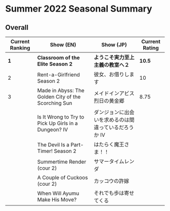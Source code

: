 # Summer 2022 Seasonal Summary
## Overall
| Current Ranking | Show (EN)                                            | Show (JP)                                             | Current Rating |
| --------------- | ---------------------------------------------------- | ----------------------------------------------------- | -------------- |
| **1**           | **Classroom of the Elite Season 2**                  | **ようこそ実力至上主義の教室へ２**                    | **10.5**       |
| 2               | Rent-a-Girlfriend Season 2                           | 彼女、お借りします                                    | 10             |
| 3               | Made in Abyss: The Golden City of the Scorching Sun  | メイドインアビス 烈日の黄金郷                         | 8.75            |
|                 | Is It Wrong to Try to Pick Up Girls in a Dungeon? IV | ダンジョンに出会いを求めるのは間違っているだろうか IV |                |
|                 | The Devil Is a Part-Timer! Season 2                  | はたらく魔王さま！！                                  |                |
|                 | Summertime Render (cour 2)                           | サマータイムレンダ                                    |                |
|                 | A Couple of Cuckoos (cour 2)                         | カッコウの許嫁                                        |                |
|                 | When Will Ayumu Make His Move?                       | それでも歩は寄せてくる                                |                |

